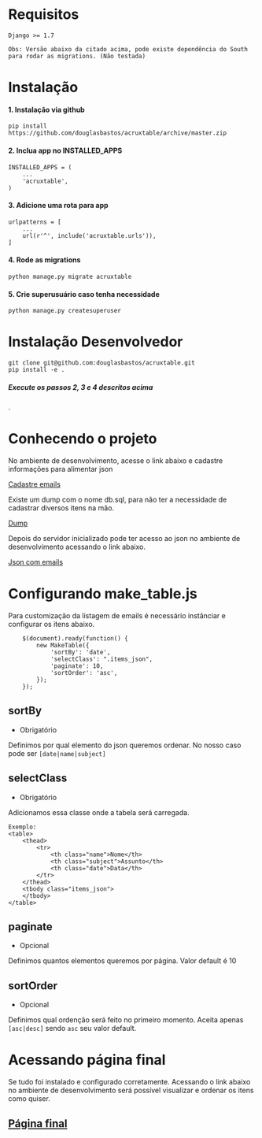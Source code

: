 # Requisitos

    Django >= 1.7

`Obs: Versão abaixo da citado acima, pode existe dependência do South para rodar as migrations. (Não testada)`


# Instalação

#### 1. Instalação via github

    pip install https://github.com/douglasbastos/acruxtable/archive/master.zip

#### 2. Inclua app no INSTALLED_APPS

    INSTALLED_APPS = (
        ...
        'acruxtable',
    )

#### 3. Adicione uma rota para app

    urlpatterns = [
        ...
        url(r'^', include('acruxtable.urls')),
    ]

#### 4. Rode as migrations

    python manage.py migrate acruxtable

#### 5. Crie superusuário caso tenha necessidade

    python manage.py createsuperuser

# Instalação Desenvolvedor

    git clone git@github.com:douglasbastos/acruxtable.git
    pip install -e .

##### Execute os passos 2, 3 e 4 descritos acima
.

# Conhecendo o projeto

No ambiente de desenvolvimento, acesse o link abaixo e cadastre informações para alimentar json

[Cadastre emails](http://localhost:8000/admin/acruxtable/email/)

Existe um dump com o nome db.sql, para não ter a necessidade de cadastrar diversos itens na mão.

[Dump](https://github.com/douglasbastos/acruxtable/blob/master/db.sql)

Depois do servidor inicializado pode ter acesso ao json no ambiente de desenvolvimento acessando o link abaixo.

[Json com emails](http://localhost:8000/emails.json)


# Configurando make_table.js

Para customização da listagem de emails é necessário instânciar e configurar os itens abaixo.

        $(document).ready(function() {
            new MakeTable({
                'sortBy': 'date',
                'selectClass': ".items_json",
                'paginate': 10,
                'sortOrder': 'asc',
            });
        });

## sortBy
* Obrigatório

Definimos por qual elemento do json queremos ordenar.
No nosso caso pode ser `[date|name|subject]`

## selectClass
* Obrigatório

Adicionamos essa classe onde a tabela será carregada.

    Exemplo:
    <table>
        <thead>
            <tr>
                <th class="name">Nome</th>
                <th class="subject">Assunto</th>
                <th class="date">Data</th>
            </tr>
        </thead>
        <tbody class="items_json">
        </tbody>
    </table>

## paginate
* Opcional

Definimos quantos elementos queremos por página. Valor default é 10

## sortOrder
* Opcional

Definimos qual ordenção será feito no primeiro momento. Aceita apenas `[asc|desc]`  sendo `asc` seu valor default.

# Acessando página final

Se tudo foi instalado e configurado corretamente. Acessando o link abaixo no ambiente de desenvolvimento será possível visualizar e ordenar os itens como quiser.

[Página final](http://localhost:8000/tabela-emails.html)
--------------------

